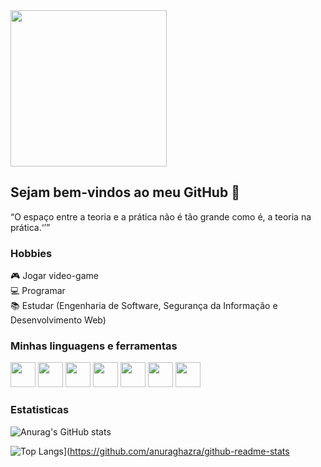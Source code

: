 <img height="250px" src="http://clubedosgeeks.com.br/wp-content/uploads/2016/01/dormrm.gif" />

## Sejam bem-vindos ao meu GitHub 👋

<q>O espaço entre a teoria e a prática não é tão grande como é, a teoria na prática.<q/>

### Hobbies

🎮 Jogar video-game <br/>
💻 Programar <br/>
📚 Estudar (Engenharia de Software, Segurança da Informação e Desenvolvimento Web)

### Minhas linguagens e ferramentas

<img height="40px" src="https://cdn.jsdelivr.net/gh/devicons/devicon/icons/css3/css3-original.svg" /> <nobr>
<img height="40px" src="https://cdn.jsdelivr.net/gh/devicons/devicon/icons/javascript/javascript-original.svg" /> <nobr> 
<img height="40px" src="https://cdn.jsdelivr.net/gh/devicons/devicon/icons/csharp/csharp-original.svg" /> <nobr>
<img height="40px" src="https://cdn.jsdelivr.net/gh/devicons/devicon/icons/html5/html5-original.svg" /> <nobr>
<img height="40px" src="https://cdn.jsdelivr.net/gh/devicons/devicon/icons/mysql/mysql-original.svg" /> <nobr>
<img height="40px" src="https://cdn.jsdelivr.net/gh/devicons/devicon/icons/postgresql/postgresql-original.svg" /> <nobr>
<img height="40px" src="https://cdn.jsdelivr.net/gh/devicons/devicon/icons/laravel/laravel-plain.svg" />

 ### Estatisticas
 
![Anurag's GitHub stats](https://github-readme-stats.vercel.app/api?username=xinnaider&show_icons=true&theme=dark)
  
![Top Langs](https://github-readme-stats.vercel.app/api/top-langs/?username=xinnaider&layout=compact)](https://github.com/anuraghazra/github-readme-stats
